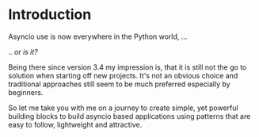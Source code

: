 # Introduction


Asyncio use is now everywhere in the Python world, ...

.. *or is it?*

Being there since version 3.4 my impression is, that it is still not the go to solution when starting off new projects.
It's not an obvious choice and traditional approaches still seem to be much preferred especially by beginners.

So let me take you with me on a journey to create simple, yet powerful building blocks to build asyncio based applications using patterns that are easy to follow, lightweight and attractive.


